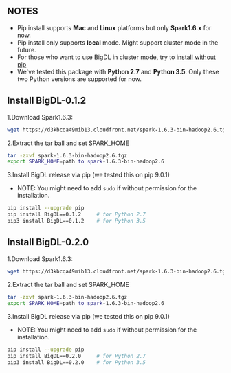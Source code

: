 ## **NOTES**

- Pip install supports __Mac__ and __Linux__ platforms but only __Spark1.6.x__ for now.
- Pip install only supports __local__ mode. Might support cluster mode in the future.
- For those who want to use BigDL in cluster mode, try to [install without pip](./install-without-pip.md)
- We've tested this package with __Python 2.7__ and __Python 3.5__. Only these two Python versions are supported for now.


## **Install BigDL-0.1.2**

1.Download Spark1.6.3:  
```bash
wget https://d3kbcqa49mib13.cloudfront.net/spark-1.6.3-bin-hadoop2.6.tgz 
```

2.Extract the tar ball and set SPARK_HOME
```bash
tar -zxvf spark-1.6.3-bin-hadoop2.6.tgz
export SPARK_HOME=path to spark-1.6.3-bin-hadoop2.6
```

3.Install BigDL release via pip (we tested this on pip 9.0.1)
- NOTE: You might need to add `sudo` if without permission for the installation.
```bash
pip install --upgrade pip
pip install BigDL==0.1.2     # for Python 2.7
pip3 install BigDL==0.1.2    # for Python 3.5
```

## **Install BigDL-0.2.0**

1.Download Spark1.6.3:  
```bash
wget https://d3kbcqa49mib13.cloudfront.net/spark-1.6.3-bin-hadoop2.6.tgz
```

2.Extract the tar ball and set SPARK_HOME
```bash
tar -zxvf spark-1.6.3-bin-hadoop2.6.tgz
export SPARK_HOME=path to spark-1.6.3-bin-hadoop2.6
```
3.Install BigDL release via pip (we tested this on pip 9.0.1)
- NOTE: You might need to add `sudo` if without permission for the installation.
```bash
pip install --upgrade pip
pip install BigDL==0.2.0     # for Python 2.7
pip3 install BigDL==0.2.0    # for Python 3.5
```




